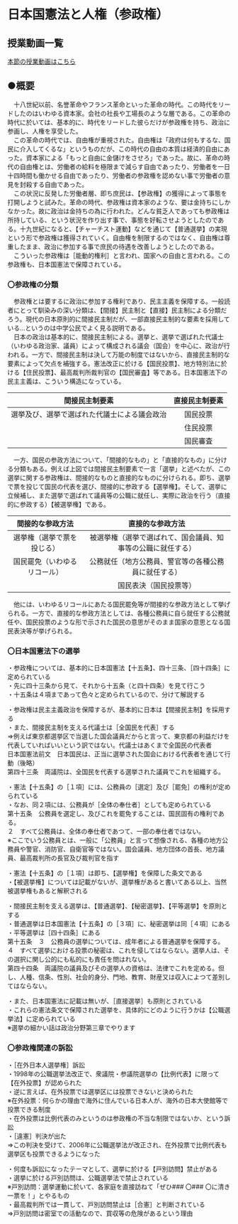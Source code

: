 # 日本国憲法と人権（参政権）  
  
## 授業動画一覧
[本節の授業動画はこちら](LIST.md#日本国憲法と人権参政権)  

## ●概要
　十八世紀以前、名誉革命やフランス革命といった革命の時代。この時代をリードしたのはいわゆる資本家。会社の社長や工場長のような層である。この革命の時代に於いては、基本的に、時代をリードした彼らだけが参政権を持ち、政治に参画し、人権を享受した。  
　この革命の時代では、自由権が重視された。自由権は「政府は何もするな、国民に介入してくるな」というものだが、この時代の自由の本質は経済的自由にあった。資本家による「もっと自由に金儲けをさせろ」であった。故に、革命の時代の自由権とは、労働者の給料を極限まで減らす自由であったり、労働者を一日十四時間も働かせる自由であったり、労働者の参政権を認めない事で労働者の意見を封殺する自由であった。  
　この状況に反発した労働者層、即ち庶民は、【参政権】の獲得によって事態を打開しようと試みた。革命の時代、参政権は資本家のような、要は金持ちにしかなかった。故に政治は金持ちの為に行われた。どんな貧乏人であっても参政権は所持している、という状況を作り出す事で、事態を好転させようとしたのである。十九世紀になると、【チャーチスト運動】などを通じて【普通選挙】の実現という形で参政権は獲得されていく。自由権を制限するのではなく、自由権は尊重したまま、政治に参加する事で庶民の待遇を改善しようとしたのである。  
　こういった参政権は［能動的権利］と言われ、国家への自由と言われる。この参政権も、日本国憲法で保障されている。  
  
### 〇参政権の分類  
  
　参政権とは要するに政治に参加する権利であり、民主主義を保障する。一般読者にとって馴染みの深い分類は、【間接】民主制と【直接】民主制による分類だろう。現代の日本原則的に間接民主制だが、一部直接民主制的な要素を採用している…というのは中学公民でよく見る説明である。  
　日本の政治は基本的に、間接民主制による。選挙と、選挙で選ばれた代議士（いわゆる政治家、議員）によって構成される議会（国会）を中心に、政治が行われる。一方で、間接民主制は決して万能の制度ではないから、直接民主制的な要素によって欠点を補強する。憲法改正に於ける【国民投票】、地方特別法に於ける【住民投票】、最高裁判所裁判官の【国民審査】等である。日本国憲法下の民主主義は、こういう構造になっている。  
  
|間接民主制要素                              |直接民主制要素|  
|:--------------------------------------------:|:--------------:|  
|選挙及び、選挙で選ばれた代議士による議会政治|国民投票      |  
|                                            |住民投票      |  
|                                            |国民審査      |  
  
  
　一方、国民の参政方法について、「間接的なもの」と「直接的なもの」に分ける分類もある。例えば上図では間接民主制要素で一言「選挙」と述べたが、この選挙に関する参政権は、間接的なものと直接的なものに分けられる。即ち、選挙で票を投じて国民の代表を選び、間接的に参政する【選挙権】。そして、選挙に立候補し、また選挙で選ばれて議員等の公職に就任し、実際に政治を行う（直接的に参政する）【被選挙権】である。  
  

|間接的な参政方法                |直接的な参政方法                                                |  
|:----------------------------:|:------------------------------------------------------------:|  
|選挙権（選挙で票を投じる）  |被選挙権（選挙で選ばれて、国会議員、知事等の公職に就任する）|  
|国民罷免（いわゆるリコール）|公務就任（地方公務員、警官等の各種公務員に就任する）        |  
|                            |国民表決（国民投票等）                                      |  
  
  
　他には、いわゆるリコールにあたる国民罷免等が間接的な参政方法として挙げられる。一方で、直接的な参政方法としては、各種公務員に自ら就任する公務就任や、国民投票のような形で示された国民の意思がそのまま国家の意思となる国民表決等が挙げられる。  
  
  
  
### 〇日本国憲法下の選挙  
・参政権については、基本的に日本国憲法【十五条】、四十三条、［四十四条］に定められている  
・先に四十三条から見て、それから十五条（と四十四条）を見て行こう  
・十五条は４項まであって色々と定められているので、分けて解説する  
  
・参政権は民主主義政治を保障するが、基本的に日本は【間接民主制】を採用する  
・また、間接民主制を支える代議士は［全国民を代表］する  
⇒例えば東京都選挙区で当選した国会議員だからと言って、東京都の利益だけを代表していればいいという訳ではない。代議士はあくまで全国民の代表者  
  日本国憲法前文　日本国民は、正当に選挙された国会における代表者を通じて行動（後略）  
  第四十三条　両議院は、全国民を代表する選挙された議員でこれを組織する。  
  
・憲法【十五条】の［１項］には、公務員の［選定］及び［罷免］の権利が定められている  
・なお、同２項には、公務員が［全体の奉仕者］としても定められている  
  第十五条　公務員を選定し、及びこれを罷免することは、国民固有の権利である。  
  ２　すべて公務員は、全体の奉仕者であつて、一部の奉仕者ではない。  
※ここでいう公務員とは、一般に「公務員」と言って想像される、各種の地方公務員や警官、消防官、自衛官等ではない。国会議員、地方団体の首長、地方議員、最高裁判所の長官及び裁判官を指す  
  
・憲法【十五条】の［１項］は即ち、【選挙権】を保障した条文である  
・【被選挙権】については記載がないが、選挙権があると書いてある以上、当然被選挙権もあると解釈される  
  
・間接民主制を支える選挙は、【普通選挙】、【秘密選挙】、【平等選挙】を原則とする  
・普通選挙は日本国憲法【十五条】の［３項］に、秘密選挙は同［４項］にある  
・平等選挙は［四十四条］にある  
  第十五条　３　公務員の選挙については、成年者による普通選挙を保障する。  
  ４　すべて選挙における投票の秘密は、これを侵してはならない。選挙人は、その選択に関し公的にも私的にも責任を問はれない。  
  第四十四条　両議院の議員及びその選挙人の資格は、法律でこれを定める。但し、人種、信条、性別、社会的身分、門地、教育、財産又は収入によつて差別してはならない。  
  
・また、日本国憲法に記載は無いが、［直接選挙］も原則とされている  
・これらの憲法条文で保障された選挙を、具体的にどのように行うかは【公職選挙法】に定められている  
※選挙の細かい話は政治分野第三章でやります  
  
### 〇参政権関連の訴訟  
・［在外日本人選挙権］訴訟  
・1998年の公職選挙法改正で、衆議院・参議院選挙の【比例代表】に限って【在外投票】が認められた  
・逆に言えば、在外投票では選挙区には投票できないと決められた  
※在外投票：何らかの理由で海外に住んでいる日本人が、海外の日本大使館等で投票できる制度  
・在外投票は比例代表のみというのは参政権の不当な制限ではないか、という訴訟  
・［違憲］判決が出た  
⇒この判決を受けて、2006年に公職選挙法が改正され、在外投票で比例代表も選挙区も投票できるようになった  
  
・何度も訴訟になったテーマとして、選挙に於ける【戸別訪問】禁止がある  
・選挙に於ける戸別訪問は、公職選挙法で禁止されている  
※戸別訪問：選挙運動に於いて、各家庭を直接訪ねて「ぜひ### 〇### 〇に清き一票を！」とやるもの  
・最高裁判所では一貫して、戸別訪問禁止は［合憲］と判断されている  
⇒戸別訪問は密室での活動なので、買収等の危険があるという理由  